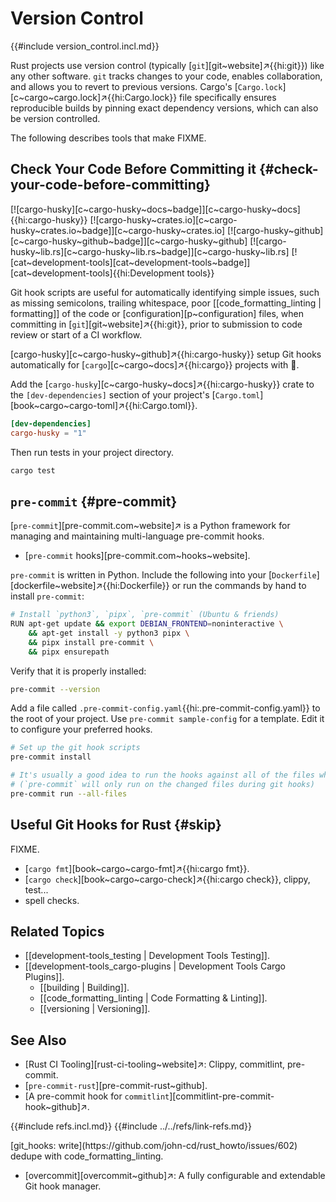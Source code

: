 # Version Control

{{#include version_control.incl.md}}

Rust projects use version control (typically [`git`][git~website]↗{{hi:git}}) like any other software. `git` tracks changes to your code, enables collaboration, and allows you to revert to previous versions. Cargo's [`Cargo.lock`][c~cargo~cargo.lock]↗{{hi:Cargo.lock}} file specifically ensures reproducible builds by pinning exact dependency versions, which can also be version controlled.

The following describes tools that make FIXME.

## Check Your Code Before Committing it {#check-your-code-before-committing}

[![cargo-husky][c~cargo-husky~docs~badge]][c~cargo-husky~docs]{{hi:cargo-husky}}
[![cargo-husky~crates.io][c~cargo-husky~crates.io~badge]][c~cargo-husky~crates.io]
[![cargo-husky~github][c~cargo-husky~github~badge]][c~cargo-husky~github]
[![cargo-husky~lib.rs][c~cargo-husky~lib.rs~badge]][c~cargo-husky~lib.rs]
[![cat~development-tools][cat~development-tools~badge]][cat~development-tools]{{hi:Development tools}}

Git hook scripts are useful for automatically identifying simple issues, such as missing semicolons, trailing whitespace, poor [[code_formatting_linting | formatting]] of the code or [configuration][p~configuration] files, when committing in [`git`][git~website]↗{{hi:git}}, prior to submission to code review or start of a CI workflow.

[cargo-husky][c~cargo-husky~github]↗{{hi:cargo-husky}} setup Git hooks automatically for [`cargo`][c~cargo~docs]↗{{hi:cargo}} projects with 🐶.

Add the [`cargo-husky`][c~cargo-husky~docs]↗{{hi:cargo-husky}} crate to the `[dev-dependencies]` section of your project's [`Cargo.toml`][book~cargo~cargo-toml]↗{{hi:Cargo.toml}}.

```toml
[dev-dependencies]
cargo-husky = "1"
```

Then run tests in your project directory.

```sh
cargo test
```

## `pre-commit` {#pre-commit}

[`pre-commit`][pre-commit.com~website]↗ is a Python framework for managing and maintaining multi-language pre-commit hooks.

- [`pre-commit` hooks][pre-commit.com~hooks~website].

`pre-commit` is written in Python. Include the following into your [`Dockerfile`][dockerfile~website]↗{{hi:Dockerfile}} or run the commands by hand to install `pre-commit`:

```sh
# Install `python3`, `pipx`, `pre-commit` (Ubuntu & friends)
RUN apt-get update && export DEBIAN_FRONTEND=noninteractive \
    && apt-get install -y python3 pipx \
    && pipx install pre-commit \
    && pipx ensurepath
```

Verify that it is properly installed:

```sh
pre-commit --version
```

Add a file called `.pre-commit-config.yaml`{{hi:.pre-commit-config.yaml}} to the root of your project. Use `pre-commit sample-config` for a template.
Edit it to configure your preferred hooks.

```sh
# Set up the git hook scripts
pre-commit install

# It's usually a good idea to run the hooks against all of the files when adding new hooks
# (`pre-commit` will only run on the changed files during git hooks)
pre-commit run --all-files
```

## Useful Git Hooks for Rust {#skip}

FIXME.

- [`cargo fmt`][book~cargo~cargo-fmt]↗{{hi:cargo fmt}}.
- [`cargo check`][book~cargo~cargo-check]↗{{hi:cargo check}}, clippy, test...
- spell checks.

## Related Topics

- [[development-tools_testing | Development Tools Testing]].
- [[development-tools_cargo-plugins | Development Tools Cargo Plugins]].
  - [[building | Building]].
  - [[code_formatting_linting | Code Formatting & Linting]].
  - [[versioning | Versioning]].

## See Also

- [Rust CI Tooling][rust-ci-tooling~website]↗: Clippy, commitlint, pre-commit.
- [`pre-commit-rust`][pre-commit-rust~github].
- [A pre-commit hook for `commitlint`][commitlint-pre-commit-hook~github]↗.

{{#include refs.incl.md}}
{{#include ../../refs/link-refs.md}}

<div class="hidden">
[git_hooks: write](https://github.com/john-cd/rust_howto/issues/602)
dedupe  with code_formatting_linting.

- [overcommit][overcommit~github]↗: A fully configurable and extendable Git hook manager.

</div>
